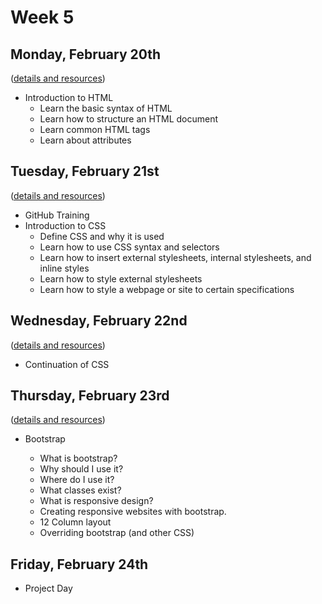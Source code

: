 # Week 5

## Monday, February 20th

([details and resources](day1.md))

- Introduction to HTML
	- Learn the basic syntax of HTML
	- Learn how to structure an HTML document
	- Learn common HTML tags
	- Learn about attributes

## Tuesday, February 21st

([details and resources](day2.md))

- GitHub Training
- Introduction to CSS
    - Define CSS and why it is used
    - Learn how to use CSS syntax and selectors
    - Learn how to insert external stylesheets, internal stylesheets, and inline styles
    - Learn how to style external stylesheets
    - Learn how to style a webpage or site to certain specifications
      
## Wednesday, February 22nd

([details and resources](day3.md))

- Continuation of CSS
        
## Thursday, February 23rd

([details and resources](day4.md))

- Bootstrap

	- What is bootstrap?
	- Why should I use it?
	- Where do I use it?
	- What classes exist?
	- What is responsive design?
	- Creating responsive websites with bootstrap.
	- 12 Column layout
	- Overriding bootstrap (and other CSS)


## Friday, February 24th

- Project Day
